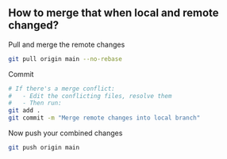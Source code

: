 ## How to merge that when local and remote changed?

Pull and merge the remote changes
```bash
git pull origin main --no-rebase
```

Commit
```bash
# If there's a merge conflict:
#   - Edit the conflicting files, resolve them
#   - Then run:
git add .
git commit -m "Merge remote changes into local branch"
```

Now push your combined changes
```bash
git push origin main
```
